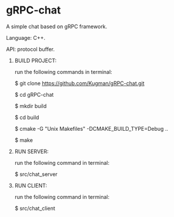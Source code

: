 # gRPC-chat


A simple chat based on gRPC framework.


Language: C++.

API: protocol buffer.


1. BUILD PROJECT:

   run the following commands in terminal:
   
     $ git clone https://github.com/Kugman/gRPC-chat.git
     
     $ cd gRPC-chat
     
     $ mkdir build
     
     $ cd build
     
     $ cmake -G "Unix Makefiles" -DCMAKE_BUILD_TYPE=Debug ..
     
     $ make
     
     
2. RUN SERVER:

   run the following command in terminal:
   
     $ src/chat_server
     
     
3. RUN CLIENT:

   run the following command in terminal:
   
     $ src/chat_client
